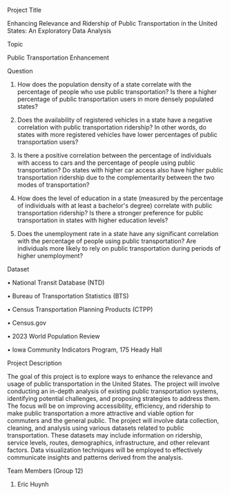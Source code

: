 Project Title

Enhancing Relevance and Ridership of Public Transportation in the United States: An Exploratory Data Analysis


Topic

  Public Transportation Enhancement


Question
1.  How does the population density of a state correlate with the percentage of people who use public transportation? Is there a higher percentage of public transportation users in more densely populated states?

2.  Does the availability of registered vehicles in a state have a negative correlation with public transportation ridership? In other words, do states with more registered vehicles have lower percentages of public transportation users?

3.  Is there a positive correlation between the percentage of individuals with access to cars and the percentage of people using public transportation? Do states with higher car access also have higher public transportation ridership due to the complementarity between the two modes of transportation?

4.  How does the level of education in a state (measured by the percentage of individuals with at least a bachelor's degree) correlate with public transportation ridership? Is there a stronger preference for public transportation in states with higher education levels?

5.  Does the unemployment rate in a state have any significant correlation with the percentage of people using public transportation? Are individuals more likely to rely on public transportation during periods of higher unemployment?

   
Dataset

  •	National Transit Database (NTD)
  
  •	Bureau of Transportation Statistics (BTS)
  
  •	Census Transportation Planning Products (CTPP)
  
  •	Census.gov

  •	2023 World Population Review

  •	Iowa Community Indicators Program, 175 Heady Hall


Project Description

  The goal of this project is to explore ways to enhance the relevance and usage of public transportation in the United States. The project will involve conducting an in-depth analysis of existing public transportation systems, identifying potential challenges, and proposing strategies to address them. The focus will be on improving accessibility, efficiency, and ridership to make public transportation a more attractive and viable option for commuters and the general public.
  The project will involve data collection, cleaning, and analysis using various datasets related to public transportation. These datasets may include information on ridership, service levels, routes, demographics, infrastructure, and other relevant factors. Data visualization techniques will be employed to effectively communicate insights and patterns derived from the analysis.


Team Members (Group 12)

  1.	Eric Huynh
